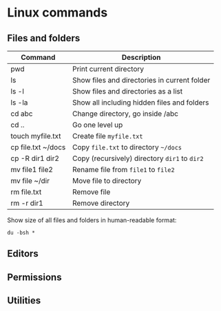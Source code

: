 # Linux commands

## Files and folders

|Command|Description|
|---|---|
|pwd|Print current directory|
|ls|Show files and directories in current folder|
|ls -l|Show files and directories as a list|
|ls -la|Show all including hidden files and folders|
|cd abc|Change directory, go inside /abc|
|cd ..|Go one level up|
|touch myfile.txt| Create file `myfile.txt`|
|cp file.txt ~/docs| Copy `file.txt` to directory `~/docs`|
|cp -R dir1 dir2| Copy (recursively) directory `dir1` to `dir2`|
|mv file1 file2| Rename file from `file1` to `file2`|
|mv file ~/dir| Move file to directory|
|rm file.txt| Remove file|
|rm -r dir1| Remove directory|



Show size of all files and folders in human-readable format:
```
du -bsh *
```

## Editors


## Permissions


## Utilities



